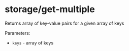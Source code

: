 storage/get-multiple
===

Returns array of key-value pairs for a given array of keys

Parameters:

 * `keys` - array of keys